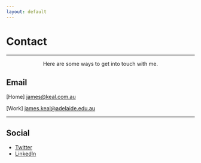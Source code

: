```yaml
---
layout: default
---
```

# Contact
___

<center>
Here are some ways to get into touch with me.
</center>

## Email

[Home] [james@keal.com.au](mailto:james@keal.com.au)

[Work] [james.keal@adelaide.edu.au](mailto:james.keal@adelaide.edu.au)

---

## Social

* [Twitter](https://twitter.com/_keeeal)
* [LinkedIn](https://www.linkedin.com/in/jkeal/)
